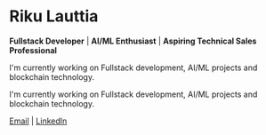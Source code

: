 # Riku Lauttia

**Fullstack Developer** | **AI/ML Enthusiast** | **Aspiring Technical Sales Professional**

I'm currently working on Fullstack development, AI/ML projects and blockchain technology.

I'm currently working on Fullstack development, AI/ML projects and blockchain technology.

[Email](mailto:riku@lauttia.com) | [LinkedIn](https://www.linkedin.com/in/rikulauttia)
